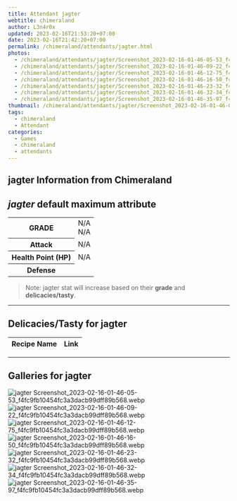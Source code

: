 ```yaml
---
title: Attendant jagter
webtitle: chimeraland
author: L3n4r0x
updated: 2023-02-16T21:53:20+07:00
date: 2023-02-16T21:42:20+07:00
permalink: /chimeraland/attendants/jagter.html
photos:
  - /chimeraland/attendants/jagter/Screenshot_2023-02-16-01-46-05-53_f4fc9fb10454fc3a3dacb99dff89b568.webp
  - /chimeraland/attendants/jagter/Screenshot_2023-02-16-01-46-09-22_f4fc9fb10454fc3a3dacb99dff89b568.webp
  - /chimeraland/attendants/jagter/Screenshot_2023-02-16-01-46-12-75_f4fc9fb10454fc3a3dacb99dff89b568.webp
  - /chimeraland/attendants/jagter/Screenshot_2023-02-16-01-46-16-50_f4fc9fb10454fc3a3dacb99dff89b568.webp
  - /chimeraland/attendants/jagter/Screenshot_2023-02-16-01-46-23-32_f4fc9fb10454fc3a3dacb99dff89b568.webp
  - /chimeraland/attendants/jagter/Screenshot_2023-02-16-01-46-32-34_f4fc9fb10454fc3a3dacb99dff89b568.webp
  - /chimeraland/attendants/jagter/Screenshot_2023-02-16-01-46-35-97_f4fc9fb10454fc3a3dacb99dff89b568.webp
thumbnail: /chimeraland/attendants/jagter/Screenshot_2023-02-16-01-46-05-53_f4fc9fb10454fc3a3dacb99dff89b568.webp
tags:
  - chimeraland
  - Attendant
categories:
  - Games
  - chimeraland
  - attendants
---
```


<link
  rel="stylesheet"
  href="https://rawcdn.githack.com/dimaslanjaka/Web-Manajemen/870a349/css/bootstrap-5-3-0-alpha3-wrapper.css"
/>
<section id="bootstrap-wrapper">
  <div data-bs-theme="dark">
    <h2>jagter Information from Chimeraland</h2>
    <h2 id="attribute"><i>jagter</i> default maximum attribute</h2>
    <div class="row">
      <div class="col mb-2">
        <div class="card">
          <div class="card-body">
            <table>
              <tr>
                <th>GRADE</th>
                <td>N/A <br />N/A</td>
              </tr>
              <tr>
                <th>Attack</th>
                <td>N/A</td>
              </tr>
              <tr>
                <th>Health Point (HP)</th>
                <td>N/A</td>
              </tr>
              <tr>
                <th>Defense</th>
                <td></td>
              </tr>
            </table>
          </div>
        </div>
      </div>
    </div>
    <blockquote>
      Note: jagter stat will increase based on their <b>grade</b> and
      <b>delicacies/tasty</b>.
    </blockquote>
    <hr />
    <h2 id="delicacies">Delicacies/Tasty for jagter</h2>
    <div class="card">
      <div class="card-body">
        <div class="table-responsive">
          <table class="table table-striped">
            <thead>
              <tr>
                <th>Recipe Name</th>
                <th>Link</th>
              </tr>
            </thead>
            <tbody></tbody>
          </table>
        </div>
      </div>
    </div>
    <hr />
    <div id="gallery">
      <h2>Galleries for jagter</h2>
      <div class="row">
        <div class="col-lg-6 col-12">
          <img
            src="https://www.webmanajemen.com/chimeraland/attendants/jagter/Screenshot_2023-02-16-01-46-05-53_f4fc9fb10454fc3a3dacb99dff89b568.webp"
            alt="jagter Screenshot_2023-02-16-01-46-05-53_f4fc9fb10454fc3a3dacb99dff89b568.webp"
          />
        </div>
        <div class="col-lg-6 col-12">
          <img
            src="https://www.webmanajemen.com/chimeraland/attendants/jagter/Screenshot_2023-02-16-01-46-09-22_f4fc9fb10454fc3a3dacb99dff89b568.webp"
            alt="jagter Screenshot_2023-02-16-01-46-09-22_f4fc9fb10454fc3a3dacb99dff89b568.webp"
          />
        </div>
        <div class="col-lg-6 col-12">
          <img
            src="https://www.webmanajemen.com/chimeraland/attendants/jagter/Screenshot_2023-02-16-01-46-12-75_f4fc9fb10454fc3a3dacb99dff89b568.webp"
            alt="jagter Screenshot_2023-02-16-01-46-12-75_f4fc9fb10454fc3a3dacb99dff89b568.webp"
          />
        </div>
        <div class="col-lg-6 col-12">
          <img
            src="https://www.webmanajemen.com/chimeraland/attendants/jagter/Screenshot_2023-02-16-01-46-16-50_f4fc9fb10454fc3a3dacb99dff89b568.webp"
            alt="jagter Screenshot_2023-02-16-01-46-16-50_f4fc9fb10454fc3a3dacb99dff89b568.webp"
          />
        </div>
        <div class="col-lg-6 col-12">
          <img
            src="https://www.webmanajemen.com/chimeraland/attendants/jagter/Screenshot_2023-02-16-01-46-23-32_f4fc9fb10454fc3a3dacb99dff89b568.webp"
            alt="jagter Screenshot_2023-02-16-01-46-23-32_f4fc9fb10454fc3a3dacb99dff89b568.webp"
          />
        </div>
        <div class="col-lg-6 col-12">
          <img
            src="https://www.webmanajemen.com/chimeraland/attendants/jagter/Screenshot_2023-02-16-01-46-32-34_f4fc9fb10454fc3a3dacb99dff89b568.webp"
            alt="jagter Screenshot_2023-02-16-01-46-32-34_f4fc9fb10454fc3a3dacb99dff89b568.webp"
          />
        </div>
        <div class="col-lg-6 col-12">
          <img
            src="https://www.webmanajemen.com/chimeraland/attendants/jagter/Screenshot_2023-02-16-01-46-35-97_f4fc9fb10454fc3a3dacb99dff89b568.webp"
            alt="jagter Screenshot_2023-02-16-01-46-35-97_f4fc9fb10454fc3a3dacb99dff89b568.webp"
          />
        </div>
      </div>
    </div>
  </div>
</section>
